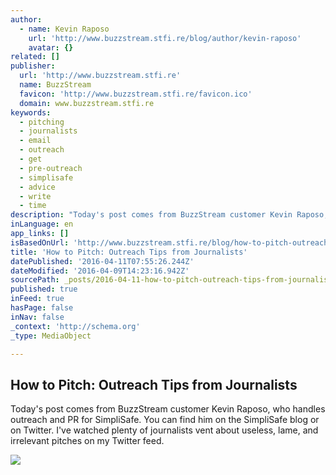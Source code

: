 ```yaml
---
author:
  - name: Kevin Raposo
    url: 'http://www.buzzstream.stfi.re/blog/author/kevin-raposo'
    avatar: {}
related: []
publisher:
  url: 'http://www.buzzstream.stfi.re'
  name: BuzzStream
  favicon: 'http://www.buzzstream.stfi.re/favicon.ico'
  domain: www.buzzstream.stfi.re
keywords:
  - pitching
  - journalists
  - email
  - outreach
  - get
  - pre-outreach
  - simplisafe
  - advice
  - write
  - time
description: "Today's post comes from BuzzStream customer Kevin Raposo, who handles outreach and PR for SimpliSafe. You can find him on the SimpliSafe blog or on Twitter. I've watched plenty of journalists vent about useless, lame, and irrelevant pitches on my Twitter feed."
inLanguage: en
app_links: []
isBasedOnUrl: 'http://www.buzzstream.stfi.re/blog/how-to-pitch-outreach-tips-from-journalists.html?sf=vaxjpr'
title: 'How to Pitch: Outreach Tips from Journalists'
datePublished: '2016-04-11T07:55:26.244Z'
dateModified: '2016-04-09T14:23:16.942Z'
sourcePath: _posts/2016-04-11-how-to-pitch-outreach-tips-from-journalists.md
published: true
inFeed: true
hasPage: false
inNav: false
_context: 'http://schema.org'
_type: MediaObject

---
```

<article style=""><h1>How to Pitch: Outreach Tips from Journalists</h1><p>Today's post comes from BuzzStream customer Kevin Raposo, who handles outreach and PR for SimpliSafe. You can find him on the SimpliSafe blog or on Twitter. I've watched plenty of journalists vent about useless, lame, and irrelevant pitches on my Twitter feed.</p><img src="http://www.buzzstream.com/wp-content/uploads/2014/05/WallofShame.png" /></article>